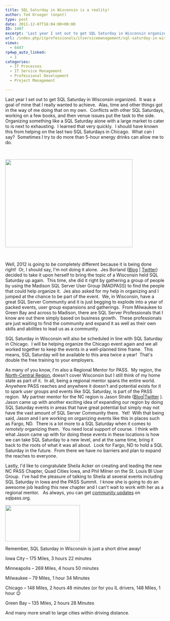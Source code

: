 ```yaml
---
title: SQL Saturday in Wisconsin is a reality!
author: Ted Krueger (onpnt)
type: post
date: 2011-12-07T16:04:00+00:00
ID: 1407
excerpt: 'Last year I set out to get SQL Saturday in Wisconsin organized.  It was a goal of mine that I really wanted to achieve.  Alas, time and other things got in the way of me doing that on my own.  Conflicts with other SQL Saturdays, working on a few books,&hellip;'
url: /index.php/itprofessionals/itservicemanagement/sql-saturday-in-wisconsin-is/
views:
  - 6447
rp4wp_auto_linked:
  - 1
categories:
  - IT Processes
  - IT Service Management
  - Professional Development
  - Project Management

---
```

Last year I set out to get SQL Saturday in Wisconsin organized.  It was a goal of mine that I really wanted to achieve.  Alas, time and other things got in the way of me doing that on my own.  Conflicts with other SQL Saturdays, working on a few books, and then venue issues put the task to the side.  Organizing something like a SQL Saturday alone with a large market to cater to is next to exhausting.  I learned that very quickly.  I should have known this from helping on the last two SQL Saturdays in Chicago.  What can I say?  Sometimes I try to do more than 5-hour energy drinks can allow me to do.

 

<div class="image_block">
  <a href="/media/blogs/ITProfessionals/sqlcowtipping.gif?mtime=1322861751"><img src="/wp-content/uploads/blogs/ITProfessionals/sqlcowtipping.gif?mtime=1322861751" alt="" width="402" height="278" /></a>
</div>

 

Well, 2012 is going to be completely different because it is being done right!  Or, I should say, I'm not doing it alone.  Jes Borland ([Blog][1] | [Twitter][2]) decided to take it upon herself to bring the topic of a Wisconsin held SQL Saturday up again.  This time, she did it right by gathering a group of people by using the Madison SQL Server User Group (MADPASS) to find the people that could help organize it.  Jes also asked for my help in organizing and I jumped at the chance to be part of the event.  We, in Wisconsin, have a great SQL Server Community and it is just begging to explode into a year of packed events, user group expansions and gatherings.  From Milwaukee to Green Bay and across to Madison, there are SQL Server Professionals that I know are out there simply based on business growth.  These professionals are just waiting to find the community and expand it as well as their own skills and abilities to lead us as a community.

SQL Saturday in Wisconsin will also be scheduled in line with SQL Saturday in Chicago.  I will be helping organize the Chicago event again and we all worked together to keep the events in a well-planned time frame.  This means, SQL Saturday will be available to this area twice a year!  That's double the free training to your employers.

As many of you know, I'm also a Regional Mentor for PASS.  My region, the [North-Central Region][3], doesn't cover Wisconsin but I still think of my home state as part of it.  In all, being a regional mentor spans the entire world.  Anywhere PASS reaches and anywhere it doesn't and potential exists for it to spark user groups and events like SQL Saturday, is part of the PASS region.  My partner mentor for the NC region is Jason Strate ([Blog][4]|[Twitter][5] ).  Jason came up with another exciting idea of expanding our region by doing SQL Saturday events in areas that have great potential but simply may not have the vast amount of SQL Server Community there.  Yet!  With that being said, Jason and I are working on organizing events like this in places such as Fargo, ND.  There is a lot more to a SQL Saturday when it comes to _remotely_ organizing them.  You need local support of course.  I think with what Jason came up with for doing these events in these locations is how we can take SQL Saturday to a new level, and at the same time, bring it back to the roots of what it was all about.  Look for Fargo, ND to hold a SQL Saturday in the future.  From there we have no barriers and plan to expand the reaches to everyone.

Lastly, I'd like to congratulate Sheila Acker on creating and leading the new NC PASS Chapter, Quad Cities Iowa, and Phil Milner on the St. Louis BI User Group.  I've had the pleasure of talking to Sheila at several events including SQL Saturday in Iowa and the PASS Summit.  I know she is going to do an awesome job leading this new chapter and I can't wait to work with her as a regional mentor.   As always, you can get [community updates][6] on sqlpass.org.

<div class="image_block">
  <a href="/wp-content/uploads/blogs/All/sqlsat118_web.png?mtime=1323282319"><img alt="" src="/wp-content/uploads/blogs/All/sqlsat118_web.png?mtime=1323282319" width="236" height="115" /></a>
</div>

Remember, SQL Saturday in Wisconsin is just a short drive away!

Iowa City – 175 Miles, 3 hours 22 minutes

Minneapolis – 269 Miles, 4 hours 50 minutes

Milwaukee – 79 Miles, 1 hour 34 Minutes

Chicago – 148 Miles, 2 hours 48 minutes (or for you IL drivers, 148 Miles, 1 hour 😉

Green Bay – 135 Miles, 2 hours 28 Minutes

And many more small to large cities within driving distance.

 

<span style="font-size: small;"><span style="font-family: verdana,geneva;"> </span></span>

<span style="font-size: small;"><span style="font-family: verdana,geneva;"> </span></span>

<span style="font-size: small;"><span style="font-family: verdana,geneva;"> </span></span>

<span style="font-size: small;"><span style="font-family: verdana,geneva;"> </span></span>

 [1]: /index.php/All/?disp=authdir&author=420
 [2]: http://twitter.com/#%21/grrl_geek
 [3]: http://www.sqlpass.org/PASSChapters/USNorthCentral.aspx
 [4]: http://www.jasonstrate.com/
 [5]: http://twitter.com/stratesql
 [6]: http://www.sqlpass.org/Community/PASSBlog/entryid/388/Community-Update.aspx